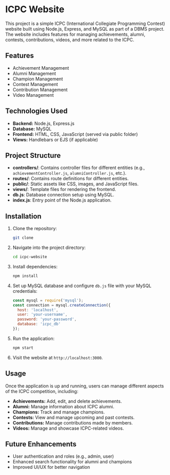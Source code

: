 # ICPC Website

This project is a simple ICPC (International Collegiate Programming Contest) website built using Node.js, Express, and MySQL as part of a DBMS project. The website includes features for managing achievements, alumni, contests, contributions, videos, and more related to the ICPC.

## Features

- Achievement Management
- Alumni Management
- Champion Management
- Contest Management
- Contribution Management
- Video Management

## Technologies Used

- **Backend:** Node.js, Express.js
- **Database:** MySQL
- **Frontend:** HTML, CSS, JavaScript (served via public folder)
- **Views:** Handlebars or EJS (if applicable)

## Project Structure

- **controllers/**: Contains controller files for different entities (e.g., `achievementController.js`, `alumniController.js`, etc.).
- **routes/**: Contains route definitions for different entities.
- **public/**: Static assets like CSS, images, and JavaScript files.
- **views/**: Template files for rendering the frontend.
- **db.js**: Database connection setup using MySQL.
- **index.js**: Entry point of the Node.js application.

## Installation

1. Clone the repository:
   ```bash
   git clone 
   ```

2. Navigate into the project directory:
   ```bash
   cd icpc-website
   ```

3. Install dependencies:
   ```bash
   npm install
   ```

4. Set up MySQL database and configure `db.js` file with your MySQL credentials:
   ```js
   const mysql = require('mysql');
   const connection = mysql.createConnection({
     host: 'localhost',
     user: 'your-username',
     password: 'your-password',
     database: 'icpc_db'
   });
   ```

5. Run the application:
   ```bash
   npm start
   ```

6. Visit the website at `http://localhost:3000`.

## Usage

Once the application is up and running, users can manage different aspects of the ICPC competition, including:

- **Achievements:** Add, edit, and delete achievements.
- **Alumni:** Manage information about ICPC alumni.
- **Champions:** Track and manage champions.
- **Contests:** View and manage upcoming and past contests.
- **Contributions:** Manage contributions made by members.
- **Videos:** Manage and showcase ICPC-related videos.

## Future Enhancements

- User authentication and roles (e.g., admin, user)
- Enhanced search functionality for alumni and champions
- Improved UI/UX for better navigation

